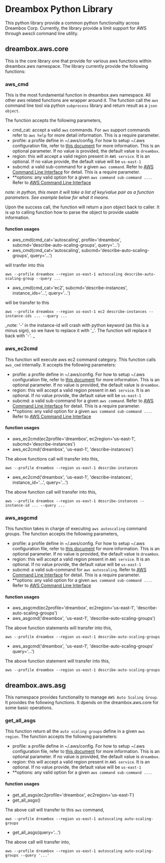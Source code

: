 # Dreambox Python Library

This python library provide a common python functionality across
Dreambox Corp.  Currently, the library provide a limit support for AWS
through awscli command line utility.

## dreambox.aws.core

This is the core library one that provide for various aws functions within dreambox.aws namespace.
The library currently provide the following functions:

### aws_cmd

This is the most fundamental function in dreambox.aws namespace.  All other aws related
functions are wrapper around it.  The function call the `aws` command line tool via python
`subprocess` library and return result as a `json object`.

The function accepts the following parameters,

* cmd_cat: accept a valid `aws` commands.  For `aws` support commands refer to `aws help` for more
detail information.  This is a require parameter.
* profile: a profile define in ~/.aws/config.  For how to setup ~/.aws configuration file, refer to
[this document](http://docs.aws.amazon.com/cli/latest/userguide/cli-chap-getting-started.html) for
more information. This is an optional parameter.  If no value is provided, the default value is
`dreambox`.
* region: this will accept a valid region present in `AWS service`. It is an optional.  If no value
provide, the default value will be `us-east-1`
* subcmd: a valid sub-command for a given `aws command`.  Refer to
[AWS Command Line Interface]( http://docs.aws.amazon.com/cli/latest/userguide/cli-chap-using.html )
for detail.  This is a require parameter.
* **options: any valid option for a given `aws command sub-command ...`.
Refer to [AWS Command Line Interface]( http://docs.aws.amazon.com/cli/latest/userguide/cli-chap-using.html )

*note: in python, this mean it will take a list of key/value pair as a function parameters. See
example below for what it means.*

Upon the success call, the function will return a json object back to caller.  It is up to calling function
how to parse the object to provide usable information.

#### function usages

* aws\_cmd(cmd\_cat='autoscaling', profile='dreambox', subcmd='describe-auto-scaling-groups', query='...')
* aws\_cmd(cmd\_cat='autoscaling', subcmd='describe-auto-scaling-groups', query='...')

will tranfer into this

    aws --profile dreambox --region us-east-1 autoscaling describe-auto-scaling-group --query ...

* aws\_cmd(cmd_cat='ec2', subcmd='describe-instances', instance_ids='...', query='...')

will be transfer to this

    aws --profile dreambox --region us-east-1 ec2 describe-instances --instance-ids ... --query ...

_note: '-' in the instance-id will crash with python keyword (as this is a minus sign), so we have to
replace it with '\_'.  The function will replace it back with '-'. \_

### aws\_ec2cmd

This function will execute aws ec2 command category.  This function calls `aws_cmd` internally. It accepts
the following parameters:

* profile: a profile define in ~/.aws/config.  For how to setup ~/.aws configuration file, refer to
[this document](http://docs.aws.amazon.com/cli/latest/userguide/cli-chap-getting-started.html) for
more information. This is an optional parameter.  If no value is provided, the default value is
`dreambox`.
* region: this will accept a valid region present in `AWS service`. It is an optional.  If no value
provide, the default value will be `us-east-1`
* subcmd: a valid sub-command for a given `aws command`.  Refer to
[AWS Command Line Interface]( http://docs.aws.amazon.com/cli/latest/userguide/cli-chap-using.html )
for detail.  This is a require parameter.
* **options: any valid option for a given `aws command sub-command ...`.
Refer to [AWS Command Line Interface]( http://docs.aws.amazon.com/cli/latest/userguide/cli-chap-using.html )

#### function usages

* aws_ec2cmd(ec2profile='dreambox', ec2region='us-east-1', subcmd='describe-instances')
* aws_ec2cmd('dreambox', 'us-east-1', 'describe-instances')

The above functions call will transfer into this,

    aws --profile dreambox --region us-east-1 describe-instances

* aws_ec2cmd('dreambox', 'us-east-1', 'describe-instances', instance_id='...', query='...')

The above function call will transfer into this,

    aws --profile dreambox --region us-east-1 describe-instances --instance-id ... --query ...

### aws_asgcmd
This function takes in charge of executing `aws autoscaling` command groups.  The function accepts the
following parameters,

* profile: a profile define in ~/.aws/config.  For how to setup ~/.aws configuration file, refer to
[this document](http://docs.aws.amazon.com/cli/latest/userguide/cli-chap-getting-started.html) for
more information. This is an optional parameter.  If no value is provided, the default value is
`dreambox`.
* region: this will accept a valid region present in `AWS service`. It is an optional.  If no value
provide, the default value will be `us-east-1`
* subcmd: a valid sub-command for `aws autoscaling`.  Refer to
[AWS Command Line Interface]( http://docs.aws.amazon.com/cli/latest/userguide/cli-chap-using.html )
for detail.  This is a require parameter.
* **options: any valid option for a given `aws command sub-command ...`.
Refer to [AWS Command Line Interface]( http://docs.aws.amazon.com/cli/latest/userguide/cli-chap-using.html )

#### function usages

* aws_asgcmd(ec2profile='dreambox', ec2region='us-east-1', 'describe-auto-scaling-groups')
* aws_asgcmd('dreambox', 'us-east-1', 'describe-auto-scaling-groups')

The above function statements will transfer into this,

    aws --profile dreambox --region us-east-1 describe-auto-scaling-groups

* aws_asgcmd('dreambox', 'us-east-1', 'describe-auto-scaling-groups' query='...')

The above function statement will transfer into this,

    aws --profile dreambox --region us-east-1 describe-auto-scaling-groups

## dreambox.aws.asg

This namespace provides functionality to manage `AWS Auto Scaling Group`. It provides the following functions.
It dpends on the dreambox.aws.core for some basic operations.

### get\_all\_asgs
This function return all the `auto scaling groups` define in a given `aws region`.  The function accepts the following
parameters:

* profile: a profile define in ~/.aws/config.  For how to setup ~/.aws configuration file, refer to
[this document](http://docs.aws.amazon.com/cli/latest/userguide/cli-chap-getting-started.html) for
more information. This is an optional parameter.  If no value is provided, the default value is
`dreambox`.
* region: this will accept a valid region present in `AWS service`. It is an optional.  If no value
provide, the default value will be `us-east-1`
* **options: any valid option for a given `aws command sub-command ...`.

#### function usages

* get\_all\_asgs(ec2profile='dreambox', ec2region='us-east-1')
* get\_all\_asgs()

The above call will transfer to this `aws` command,

    aws --profile dreambox --region us-east-1 autoscaling auto-scaling-groups

* get\_all\_asgs(query='...')

The above call will transfer into,

    aws --profile dreambox --region us-east-1 autoscaling auto-scaling-groups --query '...'
